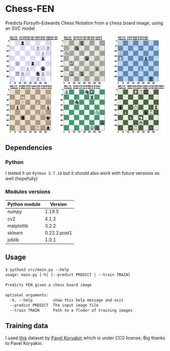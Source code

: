 # Chess-FEN
Predicts Forsyth–Edwards Chess Notation from a chess board image, using an SVC model

![example](example.png)

## Dependencies
### Python
I tested it on `Python 3.7.10` but it should also work with future versions as well (hopefully)
### Modules versions
| Python module | Version |
|---|---|
|numpy|1.19.5|
|cv2|4.1.2|
|matplotlib|3.2.2|
|sklearn|0.22.2.post1|
|joblib|1.0.1|

## Usage
```
$ python3 src/main.py --help
usage: main.py [-h] [--predict PREDICT | --train TRAIN]

Predicts FEN given a chess board image

optional arguments:
  -h, --help         show this help message and exit
  --predict PREDICT  The input image file
  --train TRAIN      Path to a floder of training images
```
## Training data
I used [this](https://www.kaggle.com/koryakinp/chess-positions) dataset by [Pavel Koryakin](https://www.kaggle.com/koryakinp) which is under CC0 license;
Big thanks to Pavel Koryakin.
